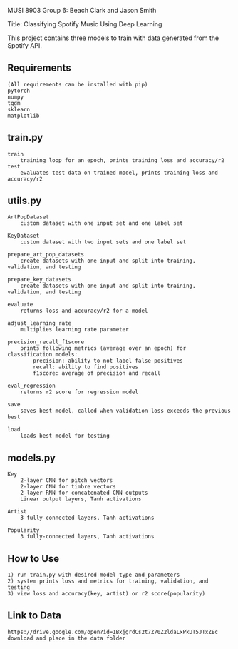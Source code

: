 MUSI 8903 Group 6: Beach Clark and Jason Smith

Title: Classifying Spotify Music Using Deep Learning

This project contains three models to train with data generated from the Spotify API.

## Requirements
    (All requirements can be installed with pip)
    pytorch
    numpy
    tqdm
    sklearn
    matplotlib
    
## train.py
    train
        training loop for an epoch, prints training loss and accuracy/r2
    test
        evaluates test data on trained model, prints training loss and accuracy/r2


## utils.py
    ArtPopDataset
        custom dataset with one input set and one label set
    
    KeyDataset
        custom dataset with two input sets and one label set
    
    prepare_art_pop_datasets
        create datasets with one input and split into training, validation, and testing
    
    prepare_key_datasets
        create datasets with one input and split into training, validation, and testing
    
    evaluate
        returns loss and accuracy/r2 for a model
    
    adjust_learning_rate
        multiplies learning rate parameter
    
    precision_recall_f1score
        prints following metrics (average over an epoch) for classification models:
            precision: ability to not label false positives
            recall: ability to find positives
            f1score: average of precision and recall
    
    eval_regression
        returns r2 score for regression model
    
    save
        saves best model, called when validation loss exceeds the previous best
    
    load
        loads best model for testing

## models.py
    Key
        2-layer CNN for pitch vectors
        2-layer CNN for timbre vectors
        2-layer RNN for concatenated CNN outputs
        Linear output layers, Tanh activations
        
    Artist
        3 fully-connected layers, Tanh activations
        
    Popularity
        3 fully-connected layers, Tanh activations

## How to Use
    1) run train.py with desired model type and parameters
    2) system prints loss and metrics for training, validation, and testing
    3) view loss and accuracy(key, artist) or r2 score(popularity)
    
## Link to Data
    https://drive.google.com/open?id=1BxjgrdCs2t7Z70Z2ldaLxPkUT5JTxZEc
    download and place in the data folder

